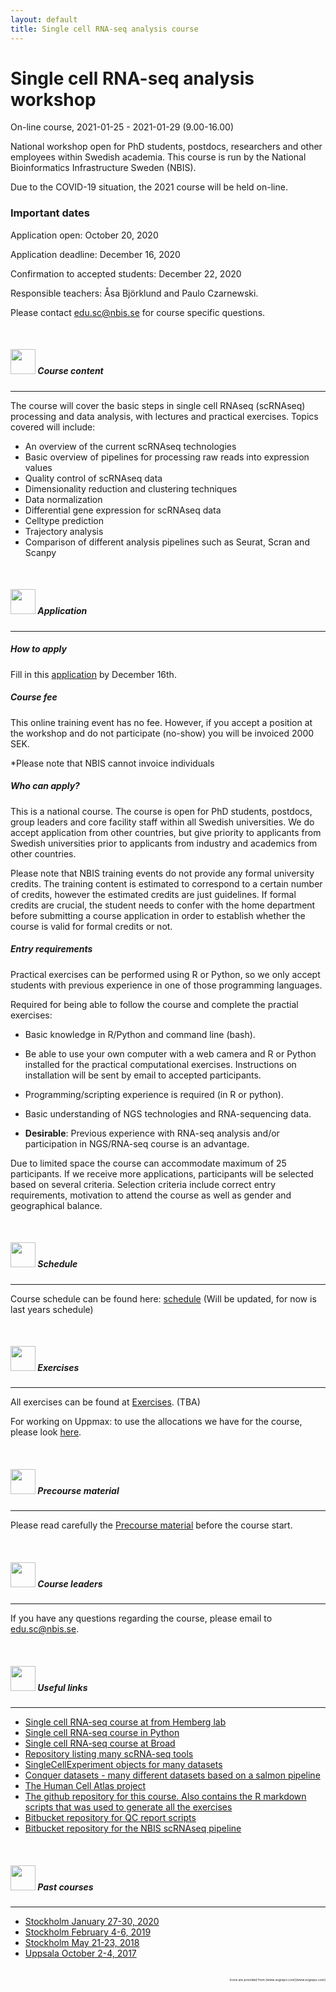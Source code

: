 ```yaml
---
layout: default
title: Single cell RNA-seq analysis course
---
```



# Single cell RNA-seq analysis workshop 

On-line course,  2021-01-25 - 2021-01-29 (9.00-16.00)

National workshop open for PhD students, postdocs, researchers and other employees within Swedish academia. This course is run by the National Bioinformatics Infrastructure Sweden (NBIS).

Due to the COVID-19 situation, the 2021 course will be held on-line. 


### Important dates

Application open: October 20, 2020

Application deadline: December 16, 2020

Confirmation to accepted students: December 22, 2020

Responsible teachers: Åsa Björklund and Paulo Czarnewski.

Please contact edu.sc@nbis.se for course specific questions.

<br/>

##### <img border="0" src="https://www.svgrepo.com/show/410/list.svg" width="40" height="40"> Course content
***

The course will cover the basic steps in single cell RNAseq (scRNAseq) processing and data analysis, with lectures and practical exercises. Topics covered will include:

* An overview of the current scRNAseq technologies
* Basic overview of pipelines for processing raw reads into expression values
* Quality control of scRNAseq data
* Dimensionality reduction and clustering techniques
* Data normalization
* Differential gene expression for scRNAseq data
* Celltype prediction
* Trajectory analysis
* Comparison of different analysis pipelines such as Seurat, Scran and Scanpy


<br/>

##### <img border="0" src="https://www.svgrepo.com/show/3874/contact-form.svg" width="40" height="40"> Application
***

##### How to apply

Fill in this [application](https://forms.gle/dNZPunSwyZn2M9hG9) by December 16th.

##### Course fee

This online training event has no fee. However, if you accept a position at the workshop and do not participate (no-show) you will be invoiced 2000 SEK.

*Please note that NBIS cannot invoice individuals


##### Who can apply?

This is a national course. The course is open for PhD students, postdocs, group leaders and core facility staff within all Swedish universities. We do accept application from other countries, but give priority to applicants from Swedish universities prior to applicants from industry and academics from other countries.

Please note that NBIS training events do not provide any formal university credits. The training content is estimated to correspond to a certain number of credits, however the estimated credits are just guidelines. If formal credits are crucial, the student needs to confer with the home department before submitting a course application in order to establish whether the course is valid for formal credits or not.


##### Entry requirements

Practical exercises can be performed using R or Python, so we only accept students with previous experience in one of those programming languages.

Required for being able to follow the course and complete the practial exercises:

* Basic knowledge in R/Python and command line (bash).
* Be able to use your own computer with a web camera and R or Python installed for the practical computational exercises. Instructions on installation will be sent by email to accepted participants.
* Programming/scripting experience is required (in R or python).
* Basic understanding of NGS technologies and RNA-sequencing data.


* **Desirable**: Previous experience with RNA-seq analysis and/or participation in NGS/RNA-seq course is an advantage.

Due to limited space the course can accommodate maximum of 25 participants. If we receive more applications, participants will be selected based on several criteria. Selection criteria include correct entry requirements, motivation to attend the course as well as gender and geographical balance.

<br/>

##### <img border="0" src="https://www.svgrepo.com/show/158264/schedule.svg" width="40" height="40"> Schedule
***

Course schedule can be found here: [schedule](schedule.md) (Will be updated, for now is last years schedule)

<br/>

##### <img border="0" src="https://www.svgrepo.com/show/6672/exercise.svg" width="40" height="40"> Exercises
***

All exercises can be found at [Exercises](exercises.md). (TBA)

For working on Uppmax: to use the allocations we have for the course, please look [here](login.md).

<br/>

##### <img border="0" src="https://www.svgrepo.com/show/19652/maths-class-materials-cross-of-a-pencil-and-a-ruler.svg" width="40" height="40"> Precourse material
***

Please read carefully the [Precourse material](precourse.md) before the course start.

<br/>

##### <img border="0" src="https://www.svgrepo.com/show/38706/group-of-people.svg" width="40" height="40"> Course leaders
***

If you have any questions regarding the course, please email to edu.sc@nbis.se.

<br/>

##### <img border="0" src="https://www.svgrepo.com/show/19262/link.svg" width="40" height="40"> Useful links
***

* [Single cell RNA-seq course at from Hemberg lab](https://scrnaseq-course.cog.sanger.ac.uk/website/index.html)
* [Single cell RNA-seq course in Python](https://chanzuckerberg.github.io/scRNA-python-workshop/intro/about)
* [Single cell RNA-seq course at Broad](https://broadinstitute.github.io/2019_scWorkshop/)
* [Repository listing many scRNA-seq tools](https://github.com/seandavi/awesome-single-cell)
* [SingleCellExperiment objects for many datasets](https://hemberg-lab.github.io/scRNA.seq.datasets/)
* [Conquer datasets - many different datasets based on a salmon pipeline](http://imlspenticton.uzh.ch:3838/conquer/)
* [The Human Cell Atlas project](https://www.humancellatlas.org/)
* [The github repository for this course. Also contains the R markdown scripts that was used to generate all the exercises](https://github.com/NBISweden/workshop-scRNAseq)
* [Bitbucket repository for QC report scripts](https://bitbucket.org/asbj/qc-summary_scrnaseq)
* [Bitbucket repository for the NBIS scRNAseq pipeline](https://bitbucket.org/scilifelab-lts/lts-workflows-sm-scrnaseq)

<br/>

##### <img border="0" src="https://www.svgrepo.com/show/83468/navigation-history-interface-symbol-of-a-clock-with-an-arrow.svg" width="40" height="40"> Past courses
***

* [Stockholm January 27-30, 2020](https://nbisweden.github.io/workshop-archive/workshop-scRNAseq/2020-01-27/)
* [Stockholm February 4-6, 2019](https://nbisweden.github.io/workshop-archive/workshop-scRNAseq/2019-02-04/)
* [Stockholm May 21-23, 2018](https://nbisweden.github.io/workshop-archive/workshop-scRNAseq/2018-05-21/)
* [Uppsala October 2-4, 2017](https://scilifelab.github.io/courses/scrnaseq/1710/)

<br/>

<div style="text-align: right; font-size: 5px"> Icons are provided from [www.svgrepo.com](www.svgrepo.com) </div>
